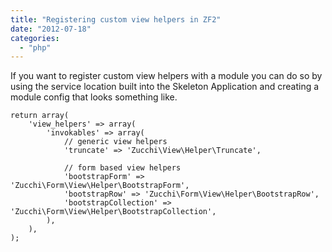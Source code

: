 ```yaml
---
title: "Registering custom view helpers in ZF2"
date: "2012-07-18"
categories: 
  - "php"
---
```


If you want to register custom view helpers with a module you can do so by using the service location built into the Skeleton Application and creating a module config that looks something like.

```
return array(
    'view_helpers' => array(
        'invokables' => array(
            // generic view helpers
            'truncate' => 'Zucchi\View\Helper\Truncate',

            // form based view helpers
            'bootstrapForm' => 'Zucchi\Form\View\Helper\BootstrapForm',
            'bootstrapRow' => 'Zucchi\Form\View\Helper\BootstrapRow',
            'bootstrapCollection' => 'Zucchi\Form\View\Helper\BootstrapCollection',
        ),
    ),
);

```

